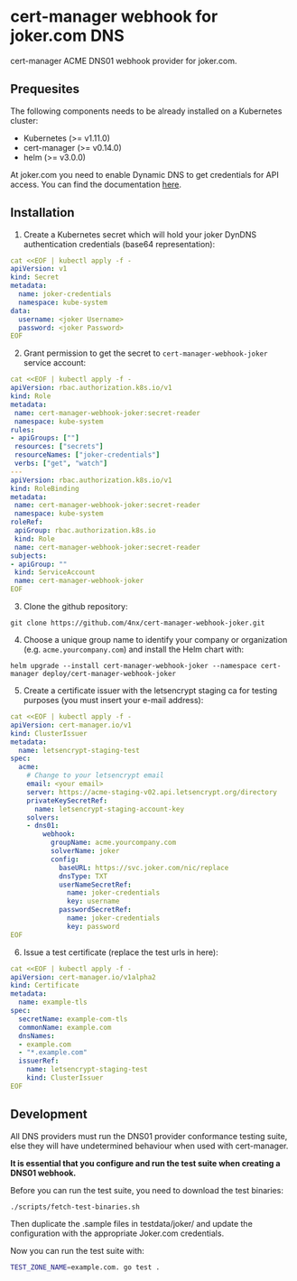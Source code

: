 # cert-manager webhook for joker.com DNS
cert-manager ACME DNS01 webhook provider for joker.com.

## Prequesites
The following components needs to be already installed on a Kubernetes cluster:
 * Kubernetes (>= v1.11.0) [](https://kubernetes.io/)
 * cert-manager (>= v0.14.0) [](https://cert-manager.io/docs/installation/kubernetes/)
 * helm (>= v3.0.0) [](https://helm.sh/docs/intro/install/)

At joker.com you need to enable Dynamic DNS to get credentials for API access. You can find the documentation [here](https://joker.com/faq/content/6/496/en/let_s-encrypt-support.html).
 
## Installation
 1. Create a Kubernetes secret which will hold your joker DynDNS authentication credentials (base64 representation):
 
```yaml
cat <<EOF | kubectl apply -f -
apiVersion: v1
kind: Secret
metadata:
  name: joker-credentials
  namespace: kube-system
data:
  username: <joker Username>
  password: <joker Password>
EOF
```
 
 2. Grant permission to get the secret to `cert-manager-webhook-joker` service account:

 ```yaml
cat <<EOF | kubectl apply -f -
apiVersion: rbac.authorization.k8s.io/v1
kind: Role
metadata:
  name: cert-manager-webhook-joker:secret-reader
  namespace: kube-system
rules:
- apiGroups: [""]
  resources: ["secrets"]
  resourceNames: ["joker-credentials"]
  verbs: ["get", "watch"]
---
apiVersion: rbac.authorization.k8s.io/v1
kind: RoleBinding
metadata:
  name: cert-manager-webhook-joker:secret-reader
  namespace: kube-system
roleRef:
  apiGroup: rbac.authorization.k8s.io
  kind: Role
  name: cert-manager-webhook-joker:secret-reader
subjects:
- apiGroup: ""
  kind: ServiceAccount
  name: cert-manager-webhook-joker
EOF
```

 3. Clone the github repository:
 
```console
git clone https://github.com/4nx/cert-manager-webhook-joker.git
```

 4. Choose a unique group name to identify your company or organization (e.g. `acme.yourcompany.com`) and install the Helm chart with:

```console
helm upgrade --install cert-manager-webhook-joker --namespace cert-manager deploy/cert-manager-webhook-joker
```

 5. Create a certificate issuer with the letsencrypt staging ca for testing purposes (you must insert your e-mail address):

```yaml
cat <<EOF | kubectl apply -f -
apiVersion: cert-manager.io/v1
kind: ClusterIssuer
metadata:
  name: letsencrypt-staging-test
spec:
  acme:
    # Change to your letsencrypt email
    email: <your email>
    server: https://acme-staging-v02.api.letsencrypt.org/directory
    privateKeySecretRef:
      name: letsencrypt-staging-account-key
    solvers:
    - dns01:
        webhook:
          groupName: acme.yourcompany.com
          solverName: joker
          config:
            baseURL: https://svc.joker.com/nic/replace
            dnsType: TXT
            userNameSecretRef:
              name: joker-credentials
              key: username
            passwordSecretRef:
              name: joker-credentials
              key: password
EOF
```

 6. Issue a test certificate (replace the test urls in here):

```yaml
cat <<EOF | kubectl apply -f -
apiVersion: cert-manager.io/v1alpha2
kind: Certificate
metadata:
  name: example-tls
spec:
  secretName: example-com-tls
  commonName: example.com
  dnsNames:
  - example.com
  - "*.example.com"
  issuerRef:
    name: letsencrypt-staging-test
    kind: ClusterIssuer
EOF
```

## Development
All DNS providers must run the DNS01 provider conformance testing suite, else they will have undetermined behaviour when used with cert-manager.

__It is essential that you configure and run the test suite when creating a DNS01 webhook.__

Before you can run the test suite, you need to download the test binaries:

```console
./scripts/fetch-test-binaries.sh
```

Then duplicate the .sample files in testdata/joker/ and update the configuration with the appropriate Joker.com credentials.

Now you can run the test suite with:

```sh
TEST_ZONE_NAME=example.com. go test .
```

